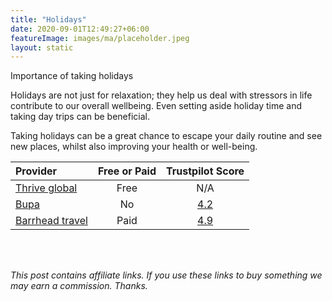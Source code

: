 ```yaml
---
title: "Holidays"
date: 2020-09-01T12:49:27+06:00
featureImage: images/ma/placeholder.jpeg
layout: static
---
```


Importance of taking holidays

Holidays are not just for relaxation; they help us deal with stressors in life contribute to our overall wellbeing. Even setting aside holiday time and taking day trips can be beneficial.

Taking holidays can be a great chance to escape your daily routine and see new places, whilst also improving your health or well-being.

| Provider      | Free or Paid  |  Trustpilot Score  |
| :-----------          | :--------------:      |  :--------------:         |
| [Thrive global](https://community.thriveglobal.com/the-importance-of-taking-a-holiday/) | Free | N/A
| [Bupa](https://www.bupa.co.uk/business/news-and-information/why-holidays-are-good-for-employees-health) | No | [4.2](https://uk.trustpilot.com/review/bupa.co.uk) | 
| [Barrhead travel](https://www.barrheadtravel.co.uk/) | Paid | [4.9](https://uk.trustpilot.com/review/www.barrheadtravel.co.uk) | 
  

<br/><br/>

*This post contains affiliate links. If you use these links to buy something we may
earn a commission. Thanks.*






